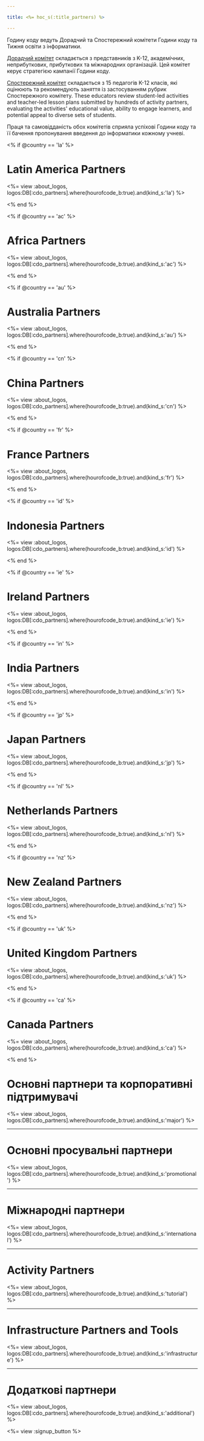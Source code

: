 ```yaml
---

title: <%= hoc_s(:title_partners) %>

---
```


Годину коду ведуть Дорадчий та Спостережний комітети Години коду та Тижня освіти з інформатики.

[Дорадчий комітет](<%= resolve_url('/advisory-committee') %>) складається з представників з K-12, академічних, неприбуткових, прибуткових та міжнародних організацій. Цей комітет керує стратегією кампанії Години коду.

[Спостережний комітет](<%= resolve_url('/review-committee') %>) складається з 15 педагогів K-12 класів, які оцінюють та рекомендують заняття із застосуванням рубрик Спостережного комітету. These educators review student-led activities and teacher-led lesson plans submitted by hundreds of activity partners, evaluating the activities' educational value, ability to engage learners, and potential appeal to diverse sets of students.

Праця та самовідданість обох комітетів сприяла успіхові Години коду та її бачення пропонування введення до інформатики кожному учневі.

<% if @country == 'la' %>

# Latin America Partners

<%= view :about_logos, logos:DB[:cdo_partners].where(hourofcode_b:true).and(kind_s:'la') %>

<% end %>

<% if @country == 'ac' %>

# Africa Partners

<%= view :about_logos, logos:DB[:cdo_partners].where(hourofcode_b:true).and(kind_s:'ac') %>

<% end %>

<% if @country == 'au' %>

# Australia Partners

<%= view :about_logos, logos:DB[:cdo_partners].where(hourofcode_b:true).and(kind_s:'au') %>

<% end %>

<% if @country == 'cn' %>

# China Partners

<%= view :about_logos, logos:DB[:cdo_partners].where(hourofcode_b:true).and(kind_s:'cn') %>

<% end %>

<% if @country == 'fr' %>

# France Partners

<%= view :about_logos, logos:DB[:cdo_partners].where(hourofcode_b:true).and(kind_s:'fr') %>

<% end %>

<% if @country == 'id' %>

# Indonesia Partners

<%= view :about_logos, logos:DB[:cdo_partners].where(hourofcode_b:true).and(kind_s:'id') %>

<% end %>

<% if @country == 'ie' %>

# Ireland Partners

<%= view :about_logos, logos:DB[:cdo_partners].where(hourofcode_b:true).and(kind_s:'ie') %>

<% end %>

<% if @country == 'in' %>

# India Partners

<%= view :about_logos, logos:DB[:cdo_partners].where(hourofcode_b:true).and(kind_s:'in') %>

<% end %>

<% if @country == 'jp' %>

# Japan Partners

<%= view :about_logos, logos:DB[:cdo_partners].where(hourofcode_b:true).and(kind_s:'jp') %>

<% end %>

<% if @country == 'nl' %>

# Netherlands Partners

<%= view :about_logos, logos:DB[:cdo_partners].where(hourofcode_b:true).and(kind_s:'nl') %>

<% end %>

<% if @country == 'nz' %>

# New Zealand Partners

<%= view :about_logos, logos:DB[:cdo_partners].where(hourofcode_b:true).and(kind_s:'nz') %>

<% end %>

<% if @country == 'uk' %>

# United Kingdom Partners

<%= view :about_logos, logos:DB[:cdo_partners].where(hourofcode_b:true).and(kind_s:'uk') %>

<% end %>

<% if @country == 'ca' %>

# Canada Partners

<%= view :about_logos, logos:DB[:cdo_partners].where(hourofcode_b:true).and(kind_s:'ca') %>

<% end %>

# Основні партнери та корпоративні підтримувачі

<%= view :about_logos, logos:DB[:cdo_partners].where(hourofcode_b:true).and(kind_s:'major') %>

---

# Основні просувальні партнери

<%= view :about_logos, logos:DB[:cdo_partners].where(hourofcode_b:true).and(kind_s:'promotional') %>

---

# Міжнародні партнери

<%= view :about_logos, logos:DB[:cdo_partners].where(hourofcode_b:true).and(kind_s:'international') %>

---

# Activity Partners

<%= view :about_logos, logos:DB[:cdo_partners].where(hourofcode_b:true).and(kind_s:'tutorial') %>

---

# Infrastructure Partners and Tools

<%= view :about_logos, logos:DB[:cdo_partners].where(hourofcode_b:true).and(kind_s:'infrastructure') %>

---

# Додаткові партнери

<%= view :about_logos, logos:DB[:cdo_partners].where(hourofcode_b:true).and(kind_s:'additional') %>

<%= view :signup_button %>